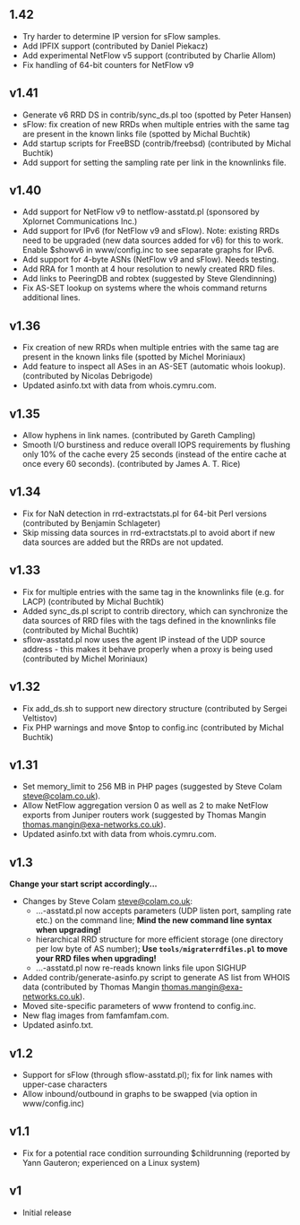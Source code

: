 ## 1.42
	
* Try harder to determine IP version for sFlow samples.
*	Add IPFIX support (contributed by Daniel Piekacz)
*	Add experimental NetFlow v5 support	(contributed by Charlie Allom)
*	Fix handling of 64-bit counters for NetFlow v9

## v1.41	

* Generate v6 RRD DS in contrib/sync_ds.pl too (spotted by Peter Hansen)
* sFlow: fix creation of new RRDs when multiple entries with the same
		tag are present in the known links file	(spotted by Michal Buchtik)
* Add startup scripts for FreeBSD (contrib/freebsd)
		(contributed by Michal Buchtik)
* Add support for setting the sampling rate per link in the	knownlinks file.

## v1.40	

*	Add support for NetFlow v9 to netflow-asstatd.pl
		(sponsored by Xplornet Communications Inc.)
*	Add support for IPv6 (for NetFlow v9 and sFlow). Note: existing
	RRDs need to be upgraded (new data sources added for v6) for
	this to work. Enable $showv6 in www/config.inc to see separate
		graphs for IPv6.
*	Add support for 4-byte ASNs (NetFlow v9 and sFlow). Needs testing.
*	Add RRA for 1 month at 4 hour resolution to newly created RRD files.
*	Add links to PeeringDB and robtex	(suggested by Steve Glendinning)
*	Fix AS-SET lookup on systems where the whois command returns additional lines.

## v1.36	

*	Fix creation of new RRDs when multiple entries with the same
		tag are present in the known links file
		(spotted by Michel Moriniaux)
*	Add feature to inspect all ASes in an AS-SET (automatic whois	lookup).
		(contributed by Nicolas Debrigode)
*	Updated asinfo.txt with data from whois.cymru.com.

## v1.35	
	
*	Allow hyphens in link names.	(contributed by Gareth Campling)
*	Smooth I/O burstiness and reduce overall IOPS requirements
		by flushing only 10% of the cache every 25 seconds (instead
		of the entire cache at once every 60 seconds).
		(contributed by James A. T. Rice)

## v1.34	
	
*	Fix for NaN detection in rrd-extractstats.pl for
		64-bit Perl versions
		(contributed by Benjamin Schlageter)
*	Skip missing data sources in rrd-extractstats.pl to avoid
		abort if new data sources are added but the RRDs are not
		updated.

## v1.33	
	
*	Fix for multiple entries with the same tag in the
		knownlinks file (e.g. for LACP)	(contributed by Michal Buchtik)
*	Added sync_ds.pl script to contrib directory, which can
		synchronize the data sources of RRD files with the tags
		defined in the knownlinks file
		(contributed by Michal Buchtik)
*	sflow-asstatd.pl now uses the agent IP instead of the
		UDP source address - this makes it behave properly when
		a proxy is being used	(contributed by Michel Moriniaux)

## v1.32   
	
*	Fix add_ds.sh to support new directory structure
		(contributed by Sergei Veltistov)
*	Fix PHP warnings and move $ntop to config.inc
		(contributed by Michal Buchtik)

## v1.31	
	
*	Set memory_limit to 256 MB in PHP pages (suggested by Steve Colam
		<steve@colam.co.uk>).
*	Allow NetFlow aggregation version 0 as well as 2 to make NetFlow 
	exports from Juniper routers work (suggested by Thomas Mangin
     	<thomas.mangin@exa-networks.co.uk>).
*	Updated asinfo.txt with data from whois.cymru.com.

## v1.3	
	
**Change your start script accordingly...**

*	Changes by Steve Colam <steve@colam.co.uk>:
	- ...-asstatd.pl now accepts parameters (UDP listen port,
			  sampling rate etc.) on the command line;
**Mind the new command line syntax when upgrading!**
	- hierarchical RRD structure for more efficient storage
			  (one directory per low byte of AS number);
**Use `tools/migraterrdfiles.pl` to move your RRD files when upgrading!**
	- ...-asstatd.pl now re-reads known links file upon SIGHUP
*	Added contrib/generate-asinfo.py script to generate AS list from WHOIS
        data (contributed by Thomas Mangin <thomas.mangin@exa-networks.co.uk>).
*	Moved site-specific parameters of www frontend to config.inc.
*	New flag images from famfamfam.com.
*	Updated asinfo.txt.

## v1.2	

*	Support for sFlow (through sflow-asstatd.pl); fix for link names
		with upper-case characters
*	Allow inbound/outbound in graphs to be swapped (via option
		in www/config.inc)

## v1.1	
	
*	Fix for a potential race condition surrounding $childrunning
		(reported by Yann Gauteron; experienced on a Linux system)

## v1		
* Initial release

